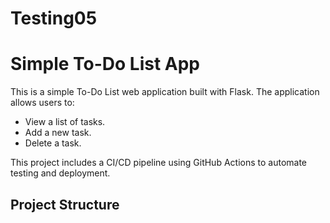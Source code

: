 # Testing05
# Simple To-Do List App

This is a simple To-Do List web application built with Flask. The application allows users to:
- View a list of tasks.
- Add a new task.
- Delete a task.

This project includes a CI/CD pipeline using GitHub Actions to automate testing and deployment.

## Project Structure


